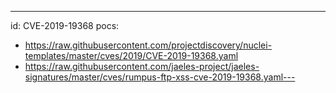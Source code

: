 ---
id: CVE-2019-19368
pocs:
  - https://raw.githubusercontent.com/projectdiscovery/nuclei-templates/master/cves/2019/CVE-2019-19368.yaml
  - https://raw.githubusercontent.com/jaeles-project/jaeles-signatures/master/cves/rumpus-ftp-xss-cve-2019-19368.yaml---
